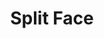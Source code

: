 ---
language: id
layout: product-item
title: Split Face
description: Description in &amp; Split Face
keyword: keyword in Split Face
image: /images/Split-Face-Mocha-Latte-4-1024x683.jpg
sub-title: Split Face
article-1: Split Face
title-right: Split Face
article-right: Split Face
title-2: Split Face
article-2: Split Face
article-3: Split Face
alt-slide1: Split Face
alt-slide2: Split Face
alt-slide3: Split Face
slide1: /images/Split-Face-Mocha-Latte-4-1024x683.jpg
slide2: /images/Split-Face-Mocha-Latte-4-1024x683.jpg
slide3: /images/Split-Face-Mocha-Latte-4-1024x683.jpg
---